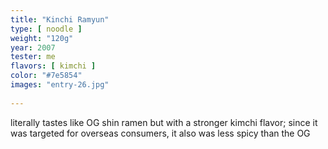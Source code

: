```yaml
---
title: "Kinchi Ramyun"
type: [ noodle ]
weight: "120g"
year: 2007
tester: me
flavors: [ kimchi ]
color: "#7e5854"
images: "entry-26.jpg"
 
---
```


literally tastes like OG shin ramen but with a stronger kimchi flavor; since it was targeted for overseas consumers, it also was less spicy than the OG 



